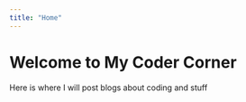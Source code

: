 ```yaml
---
title: "Home"
---
```


# Welcome to My Coder Corner

Here is where I will post blogs about coding and stuff
